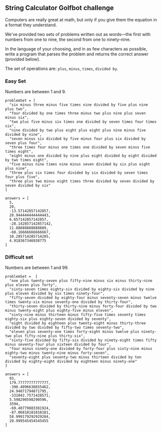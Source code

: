 ## String Calculator Golfbot challenge

Computers are really great at math, but only if you give them the equation in a format they understand.

We've provided two sets of problems written out as words—the first with numbers from one to nine, the second from one to ninety-nine.

In the language of your choosing, and in as few characters as possible, write a program that parses the problem and returns the correct answer (provided below).

The set of operations are: `plus`, `minus`, `times`, `divided by`.


### Easy Set
Numbers are between 1 and 9.

```
problemSet = [
  "six minus three minus five times nine divided by five plus nine plus two",
  "four divided by one times three minus two plus nine plus seven minus six",
  "two plus five minus six times one divided by seven times four times six",
  "nine divided by two plus eight plus eight plus nine minus five divided by nine",
  "seven minus six divided by five minus four plus six divided by seven plus four",
  "three times four minus one times one divided by seven minus five times eight",
  "eight minus one divided by nine plus eight divided by eight divided by two times eight",
  "five minus nine times nine minus seven divided by six plus eight plus nine",
  "three plus six times four divided by six divided by seven times four plus five",
  "three plus two minus eight times three divided by seven divided by seven divided by six"
]

answers = [
  5,
  20,
  -13.57142857142857,
  28.944444444444443,
  6.657142857142857,
  -28.142857142857142,
  11.88888888888889,
  -60.16666666666667,
  10.285714285714285,
  4.918367346938775
]

```

### Difficult set
Numbers are between 1 and 99.

```
problemSet =  [
  "one plus twenty-seven plus fifty-nine minus six minus thirty-nine plus eleven plus forty",
  "sixty-seven times eighty-six divided by eighty-six divided by nine plus eleven divided by six times ninety-four",
  "fifty-seven divided by eighty-four minus seventy-seven minus twelve times twenty-six minus seventy-one divided by thirty-four",
  "thirty-seven divided by thirty-nine minus forty-four divided by two minus twenty-eight plus eighty-five minus eleven",
  "sixty-nine minus thirteen minus fifty-five times seventy times eighty-six plus eighty-seven divided by seventy",
  "eight divided by eighteen plus twenty-eight minus thirty-three divided by two divided by fifty-two times seventy-two",
  "eleven plus seventy-one times forty-eight minus twelve plus ninety-two plus fifty-nine plus thirty-six",
  "sixty-five divided by fifty-six divided by ninety-eight times fifty minus seventy-four plus sixteen divided by four",
  "four minus ninety-one divided by forty-four plus sixty-nine minus eighty-two minus twenty-nine minus forty-seven",
  "seventy-eight plus seventy-two minus thirteen divided by ten divided by eighty-eight divided by eighteen minus ninety-one"
]

answers = [
  93,
  179.77777777777777,
  -390.4096638655462,
  24.94871794871795,
  -331042.7571428571,
  5.598290598290596,
  3594,
  -69.40779883381924,
  -87.06818181818181,
  58.999179292929284,
  20.999545454545455
]

```